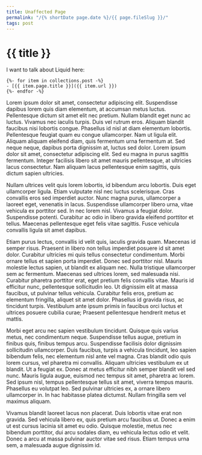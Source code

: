 ```yaml
---
title: Unaffected Page
permalink: "/{% shortDate page.date %}/{{ page.fileSlug }}/"
tags: post
---
```

# {{ title }}

I want to talk about Liquid here:

```
{%- for item in collections.post -%}
- [{{ item.page.title }}]({{ item.url }})
{%- endfor -%}
```


Lorem ipsum dolor sit amet, consectetur adipiscing elit. Suspendisse dapibus lorem quis diam elementum, at accumsan metus luctus. Pellentesque dictum sit amet elit nec pretium. Nullam blandit eget nunc ac luctus. Vivamus nec iaculis turpis. Duis vel rutrum eros. Aliquam blandit faucibus nisi lobortis congue. Phasellus id nisl at diam elementum lobortis. Pellentesque feugiat quam eu congue ullamcorper. Nam ut ligula elit. Aliquam aliquam eleifend diam, quis fermentum urna fermentum at. Sed neque neque, dapibus porta dignissim at, luctus sed dolor. Lorem ipsum dolor sit amet, consectetur adipiscing elit. Sed eu magna in purus sagittis fermentum. Integer facilisis libero sit amet mauris pellentesque, at ultricies lacus consectetur. Nam aliquam lacus pellentesque enim sagittis, quis dictum sapien ultricies.

Nullam ultrices velit quis lorem lobortis, id bibendum arcu lobortis. Duis eget ullamcorper ligula. Etiam vulputate nisl nec luctus scelerisque. Cras convallis eros sed imperdiet auctor. Nunc magna purus, ullamcorper a laoreet eget, venenatis in lacus. Suspendisse ullamcorper libero urna, vitae vehicula ex porttitor sed. In nec lorem nisl. Vivamus a feugiat dolor. Suspendisse potenti. Curabitur ac odio in libero gravida eleifend porttitor et tellus. Maecenas pellentesque eget felis vitae sagittis. Fusce vehicula convallis ligula sit amet dapibus.

Etiam purus lectus, convallis id velit quis, iaculis gravida quam. Maecenas id semper risus. Praesent in libero non tellus imperdiet posuere id sit amet dolor. Curabitur ultricies mi quis tellus consectetur condimentum. Morbi ornare tellus et sapien porta imperdiet. Donec sed porttitor nisl. Mauris molestie lectus sapien, ut blandit ex aliquam nec. Nulla tristique ullamcorper sem ac fermentum. Maecenas sed ultrices lorem, sed malesuada nisi. Curabitur pharetra porttitor erat, eget pretium felis convallis vitae. Mauris id efficitur nunc, pellentesque sollicitudin leo. Ut dignissim elit at massa faucibus, ut pulvinar tellus vehicula. Curabitur felis eros, pretium ac elementum fringilla, aliquet sit amet dolor. Phasellus id gravida risus, ac tincidunt turpis. Vestibulum ante ipsum primis in faucibus orci luctus et ultrices posuere cubilia curae; Praesent pellentesque hendrerit metus et mattis.

Morbi eget arcu nec sapien vestibulum tincidunt. Quisque quis varius metus, nec condimentum neque. Suspendisse tellus augue, pretium in finibus quis, finibus tempus arcu. Suspendisse facilisis dolor dignissim sollicitudin ullamcorper. Duis faucibus, turpis a vehicula tincidunt, leo sapien bibendum felis, nec elementum nisl ante vel magna. Cras blandit odio quis lorem cursus, vel pharetra mi convallis. Aliquam ultricies vestibulum ex ut blandit. Ut a feugiat ex. Donec at metus efficitur nibh semper blandit vel sed nunc. Mauris ligula augue, euismod nec tempus sit amet, pharetra ac lorem. Sed ipsum nisl, tempus pellentesque tellus sit amet, viverra tempus mauris. Phasellus eu volutpat leo. Sed pulvinar ultricies ex, a ornare libero ullamcorper in. In hac habitasse platea dictumst. Nullam fringilla sem vel maximus aliquam.

Vivamus blandit laoreet lacus non placerat. Duis lobortis vitae erat non gravida. Sed vehicula libero ex, quis pretium arcu faucibus ut. Donec a enim ut est cursus lacinia sit amet eu odio. Quisque molestie, metus nec bibendum porttitor, dui arcu sodales diam, eu vehicula lectus odio et velit. Donec a arcu at massa pulvinar auctor vitae sed risus. Etiam tempus urna sem, a malesuada augue dignissim id.